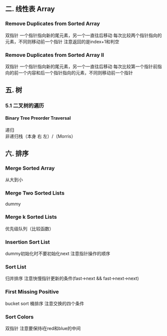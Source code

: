## 二. 线性表 Array
### Remove Duplicates from Sorted Array
双指针 一个指针指向新的尾元素，另一个一直往后移动 
每次比较两个指针指向的元素，不同则移动前一个指针
注意返回的是index+1和判空
### Remove Duplicates from Sorted Array II
双指针 一个指针指向新的尾元素，另一个一直往后移动 
每次比较第一个指针前指向的前一个内容和后一个指针指向的元素，不同则移动前一个指针  
  
## 五. 树
### 5.1 二叉树的遍历
#### Binary Tree Preorder Traversal
递归   
非递归栈（本身 右 左）/（Morris）  


  
## 六. 排序
### Merge Sorted Array
从大到小  
### Merge Two Sorted Lists
dummy  
### Merge k Sorted Lists
优先级队列（比较函数）  
### Insertion Sort List
dummy初始化时不要初始化next 注意指针操作的顺序  
### Sort List
归并排序 注意快慢指针更新的条件(fast->next && fast->next->next)  
### First Missing Positive
bucket sort 桶排序 注意交换的四个条件  
### Sort Colors
双指针 注意要保持i在red和blue的中间  
